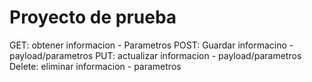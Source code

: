 # Proyecto de prueba

GET: obtener informacion - Parametros
POST: Guardar informacino - payload/parametros
PUT: actualizar informacion - payload/parametros
Delete: eliminar informacion - parametros

